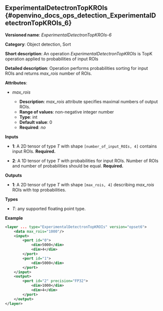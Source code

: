 ## ExperimentalDetectronTopKROIs <a name="ExperimentalDetectronTopKROIs"></a> {#openvino_docs_ops_detection_ExperimentalDetectronTopKROIs_6}

**Versioned name**: *ExperimentalDetectronTopKROIs-6*

**Category**: Object detection, Sort

**Short description**: An operation *ExperimentalDetectronTopKROIs* is TopK operation applied to probabilities of input ROIs

**Detailed description**: Operation performs probabilities sorting for input ROIs and returns *max_rois* number of ROIs.

**Attributes**:

* *max_rois*

    * **Description**: *max_rois* attribute specifies maximal numbers of output ROIs.
    * **Range of values**: non-negative integer number
    * **Type**: int
    * **Default value**: 0
    * **Required**: *no*

**Inputs**

* **1**: A 2D tensor of type *T* with shape `[number_of_input_ROIs, 4]` contains input ROIs. **Required.**

* **2**: A 1D tensor of type *T* with probabilities for input ROIs. Number of ROIs and number of probabilities should be equal. **Required.**

**Outputs**

* **1**: A 2D tensor of type *T* with shape `[max_rois, 4]` describing *max_rois* ROIs with top probabilities.

**Types**

* *T*: any supported floating point type.

**Example**

```xml
<layer ... type="ExperimentalDetectronTopKROIs" version="opset6">
    <data max_rois="1000"/>
    <input>
        <port id="0">
            <dim>5000</dim>
            <dim>4</dim>
        </port>
        <port id="1">
            <dim>5000</dim>
        </port>
    </input>
    <output>
        <port id="2" precision="FP32">
            <dim>1000</dim>
            <dim>4</dim>
        </port>
    </output>
</layer>
```
